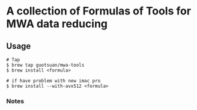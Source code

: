 # A collection of Formulas of Tools for MWA data reducing
## Usage
    # Tap
    $ brew tap guotsuan/mwa-tools
    $ brew install <formula>

    # if have problem with new imac pro
    $ brew install --with-avx512 <formula>
  
### Notes
